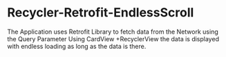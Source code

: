 # Recycler-Retrofit-EndlessScroll

The Application uses Retrofit Library to fetch data from the Network using the Query Parameter
Using CardView +RecyclerView the data is displayed with endless loading as long as the data is there.
